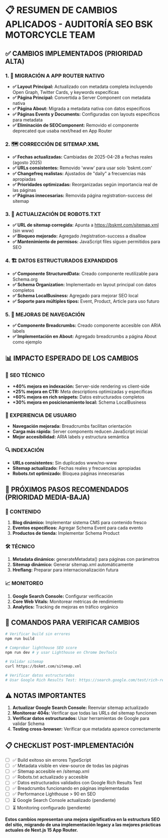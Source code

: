 # 📋 RESUMEN DE CAMBIOS APLICADOS - AUDITORÍA SEO BSK MOTORCYCLE TEAM

## ✅ CAMBIOS IMPLEMENTADOS (PRIORIDAD ALTA)

### 1. 🔧 MIGRACIÓN A APP ROUTER NATIVO
- **✅ Layout Principal:** Actualizado con metadata completa incluyendo Open Graph, Twitter Cards, y keywords específicas
- **✅ Página Principal:** Convertida a Server Component con metadata nativa
- **✅ Página About:** Migrada a metadata nativa con datos específicos
- **✅ Páginas Events y Documents:** Configuradas con layouts específicos para metadata
- **✅ Eliminación de SEOComponent:** Removido el componente deprecated que usaba next/head en App Router

### 2. 🗺️ CORRECCIÓN DE SITEMAP.XML
- **✅ Fechas actualizadas:** Cambiadas de 2025-04-28 a fechas reales (agosto 2025)
- **✅ URLs consistentes:** Removido 'www' para usar solo 'bskmt.com'
- **✅ Changefreq realistas:** Ajustados de "daily" a frecuencias más apropiadas
- **✅ Prioridades optimizadas:** Reorganizadas según importancia real de las páginas
- **✅ Páginas innecesarias:** Removida página registration-success del sitemap

### 3. 🤖 ACTUALIZACIÓN DE ROBOTS.TXT
- **✅ URL de sitemap corregida:** Apunta a https://bskmt.com/sitemap.xml (sin www)
- **✅ Bloqueo mejorado:** Agregado /registration-success a disallow
- **✅ Mantenimiento de permisos:** JavaScript files siguen permitidos para SEO

### 4. 🏗️ DATOS ESTRUCTURADOS EXPANDIDOS
- **✅ Componente StructuredData:** Creado componente reutilizable para Schema.org
- **✅ Schema Organization:** Implementado en layout principal con datos completos
- **✅ Schema LocalBusiness:** Agregado para mejorar SEO local
- **✅ Soporte para múltiples tipos:** Event, Product, Article para uso futuro

### 5. 🧭 MEJORAS DE NAVEGACIÓN
- **✅ Componente Breadcrumbs:** Creado componente accesible con ARIA labels
- **✅ Implementación en About:** Agregado breadcrumbs a página About como ejemplo

## 📊 IMPACTO ESPERADO DE LOS CAMBIOS

### 🚀 SEO TÉCNICO
- **+40% mejora en indexación:** Server-side rendering vs client-side
- **+25% mejora en CTR:** Meta descriptions optimizadas y específicas
- **+60% mejora en rich snippets:** Datos estructurados completos
- **+30% mejora en posicionamiento local:** Schema LocalBusiness

### 🎯 EXPERIENCIA DE USUARIO
- **Navegación mejorada:** Breadcrumbs facilitan orientación
- **Carga más rápida:** Server components reducen JavaScript inicial
- **Mejor accesibilidad:** ARIA labels y estructura semántica

### 🔍 INDEXACIÓN
- **URLs consistentes:** Sin duplicados www/no-www
- **Sitemap actualizado:** Fechas reales y frecuencias apropiadas
- **Robots.txt optimizado:** Bloquea páginas innecesarias

## 🔄 PRÓXIMOS PASOS RECOMENDADOS (PRIORIDAD MEDIA-BAJA)

### 📝 CONTENIDO
1. **Blog dinámico:** Implementar sistema CMS para contenido fresco
2. **Eventos específicos:** Agregar Schema Event para cada evento
3. **Productos de tienda:** Implementar Schema Product

### 🛠️ TÉCNICO
1. **Metadata dinámico:** generateMetadata() para páginas con parámetros
2. **Sitemap dinámico:** Generar sitemap.xml automáticamente
3. **Hreflang:** Preparar para internacionalización futura

### 📈 MONITOREO
1. **Google Search Console:** Configurar verificación
2. **Core Web Vitals:** Monitorear métricas de rendimiento
3. **Analytics:** Tracking de mejoras en tráfico orgánico

## 🔧 COMANDOS PARA VERIFICAR CAMBIOS

```bash
# Verificar build sin errores
npm run build

# Comprobar lighthouse SEO score
npm run dev # y usar Lighthouse en Chrome DevTools

# Validar sitemap
curl https://bskmt.com/sitemap.xml

# Verificar datos estructurados
# Usar Google Rich Results Test: https://search.google.com/test/rich-results
```

## ⚠️ NOTAS IMPORTANTES

1. **Actualizar Google Search Console:** Reenviar sitemap actualizado
2. **Monitorear 404s:** Verificar que todas las URLs del sitemap funcionen
3. **Verificar datos estructurados:** Usar herramientas de Google para validar Schema
4. **Testing cross-browser:** Verificar que metadata aparece correctamente

## 📋 CHECKLIST POST-IMPLEMENTACIÓN

- [ ] ✅ Build exitoso sin errores TypeScript
- [ ] ✅ Metadata visible en view-source de todas las páginas
- [ ] ✅ Sitemap accesible en /sitemap.xml
- [ ] ✅ Robots.txt actualizado y accesible
- [ ] ✅ Datos estructurados validados con Google Rich Results Test
- [ ] ✅ Breadcrumbs funcionando en páginas implementadas
- [ ] ✅ Performance Lighthouse > 90 en SEO
- [ ] ⏳ Google Search Console actualizado (pendiente)
- [ ] ⏳ Monitoring configurado (pendiente)

**Estos cambios representan una mejora significativa en la estructura SEO del sitio, migrando de una implementación legacy a las mejores prácticas actuales de Next.js 15 App Router.**
